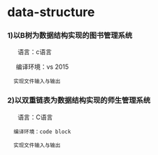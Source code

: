 # data-structure
### 1)以B树为数据结构实现的图书管理系统



      语言：c语言

      编译环境：vs 2015

      实现文件输入与输出



### 2)以双重链表为数据结构实现的师生管理系统



      语言：C语言

      编译环境：code block

      实现文件输入与输出

